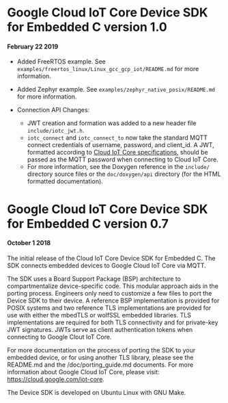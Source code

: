 # Google Cloud IoT Core Device SDK for Embedded C version  1.0
#### February 22 2019

- Added FreeRTOS example. See `examples/freertos_linux/Linux_gcc_gcp_iot/README.md` for more information.

- Added Zephyr example.  See `examples/zephyr_native_posix/README.md` for more information.

- Connection API Changes:
  - JWT creation and formation was added to a new header file `include/iotc_jwt.h`.
  - `iotc_connect` and `iotc_connect_to` now take the standard MQTT connect credentials of username, password, and client_id.  A JWT, formatted according to [Cloud IoT Core specifications](https://cloud.google.com/iot/docs/how-tos/credentials/keys), should be passed as the MQTT password when connecting to Cloud IoT Core.
  - For more information, see the Doxygen reference in the `include/` directory source files or the `doc/doxygen/api` directory (for the HTML formatted documentation).

# Google Cloud IoT Core Device SDK for Embedded C version 0.7
#### October 1 2018

The initial release of the Cloud IoT Core Device SDK for Embedded C.  The SDK connects embedded devices to Google Cloud IoT Core via MQTT.

The SDK uses a Board Support Package (BSP) architecture to compartmentalize device-specific code.  This modular approach aids in the porting process. Engineers only need to customize a few files to port the Device SDK to their device. A reference BSP implementation is provided for POSIX systems and two reference TLS implementations are provided for use with either the mbedTLS or wolfSSL embedded libraries. TLS implementations are required for both TLS connectivity and for private-key JWT signatures. JWTs serve as client authentication tokens when connecting to Google Clout IoT Core.

For more documentation on the process of porting the SDK to your embedded device, or for using another TLS library, please see the README.md and the /doc/porting_guide.md documents. For more information about Google Cloud IoT Core, please visit: https://cloud.google.com/iot-core.

The Device SDK is developed on Ubuntu Linux with GNU Make.
